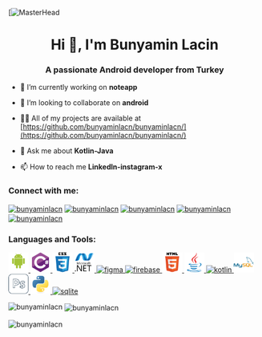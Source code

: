 [![MasterHead](https://www.google.com/url?sa=i&url=https%3A%2F%2Fwww.tabkoleji.k12.tr%2Fyazilim-muhendisligi-nedir-nasil-olunur-yazilim-muhendisi-ne-kadar-maas-alir%2F&psig=AOvVaw3aVYjbxkU7ujrA7N0f7iS0&ust=1714413732765000&source=images&cd=vfe&opi=89978449&ved=0CBIQjRxqFwoTCNiJ2v--5YUDFQAAAAAdAAAAABAJ)
<h1 align="center">Hi 👋, I'm Bunyamin Lacin</h1>
<h3 align="center">A passionate Android developer from Turkey</h3>

- 🔭 I’m currently working on **noteapp**

- 👯 I’m looking to collaborate on **android**

- 👨‍💻 All of my projects are available at [https://github.com/bunyaminlacn/bunyaminlacn/](https://github.com/bunyaminlacn/bunyaminlacn/)

- 💬 Ask me about **Kotlin-Java**

- 📫 How to reach me **Linkedln-instagram-x**

<h3 align="left">Connect with me:</h3>
<p align="left">
<a href="https://twitter.com/bunyaminlacn" target="blank"><img align="center" src="https://raw.githubusercontent.com/rahuldkjain/github-profile-readme-generator/master/src/images/icons/Social/twitter.svg" alt="bunyaminlacn" height="30" width="40" /></a>
<a href="https://linkedin.com/in/bunyaminlacn" target="blank"><img align="center" src="https://raw.githubusercontent.com/rahuldkjain/github-profile-readme-generator/master/src/images/icons/Social/linked-in-alt.svg" alt="bunyaminlacn" height="30" width="40" /></a>
<a href="https://instagram.com/bunyaminlacn" target="blank"><img align="center" src="https://raw.githubusercontent.com/rahuldkjain/github-profile-readme-generator/master/src/images/icons/Social/instagram.svg" alt="bunyaminlacn" height="30" width="40" /></a>
<a href="https://www.youtube.com/c/bunyaminlacn" target="blank"><img align="center" src="https://raw.githubusercontent.com/rahuldkjain/github-profile-readme-generator/master/src/images/icons/Social/youtube.svg" alt="bunyaminlacn" height="30" width="40" /></a>
<a href="https://discord.gg/bunyaminlacn" target="blank"><img align="center" src="https://raw.githubusercontent.com/rahuldkjain/github-profile-readme-generator/master/src/images/icons/Social/discord.svg" alt="bunyaminlacn" height="30" width="40" /></a>
</p>

<h3 align="left">Languages and Tools:</h3>
<p align="left"> <a href="https://developer.android.com" target="_blank" rel="noreferrer"> <img src="https://raw.githubusercontent.com/devicons/devicon/master/icons/android/android-original-wordmark.svg" alt="android" width="40" height="40"/> </a> <a href="https://www.w3schools.com/cs/" target="_blank" rel="noreferrer"> <img src="https://raw.githubusercontent.com/devicons/devicon/master/icons/csharp/csharp-original.svg" alt="csharp" width="40" height="40"/> </a> <a href="https://www.w3schools.com/css/" target="_blank" rel="noreferrer"> <img src="https://raw.githubusercontent.com/devicons/devicon/master/icons/css3/css3-original-wordmark.svg" alt="css3" width="40" height="40"/> </a> <a href="https://dotnet.microsoft.com/" target="_blank" rel="noreferrer"> <img src="https://raw.githubusercontent.com/devicons/devicon/master/icons/dot-net/dot-net-original-wordmark.svg" alt="dotnet" width="40" height="40"/> </a> <a href="https://www.figma.com/" target="_blank" rel="noreferrer"> <img src="https://www.vectorlogo.zone/logos/figma/figma-icon.svg" alt="figma" width="40" height="40"/> </a> <a href="https://firebase.google.com/" target="_blank" rel="noreferrer"> <img src="https://www.vectorlogo.zone/logos/firebase/firebase-icon.svg" alt="firebase" width="40" height="40"/> </a> <a href="https://www.w3.org/html/" target="_blank" rel="noreferrer"> <img src="https://raw.githubusercontent.com/devicons/devicon/master/icons/html5/html5-original-wordmark.svg" alt="html5" width="40" height="40"/> </a> <a href="https://www.java.com" target="_blank" rel="noreferrer"> <img src="https://raw.githubusercontent.com/devicons/devicon/master/icons/java/java-original.svg" alt="java" width="40" height="40"/> </a> <a href="https://kotlinlang.org" target="_blank" rel="noreferrer"> <img src="https://www.vectorlogo.zone/logos/kotlinlang/kotlinlang-icon.svg" alt="kotlin" width="40" height="40"/> </a> <a href="https://www.mysql.com/" target="_blank" rel="noreferrer"> <img src="https://raw.githubusercontent.com/devicons/devicon/master/icons/mysql/mysql-original-wordmark.svg" alt="mysql" width="40" height="40"/> </a> <a href="https://www.photoshop.com/en" target="_blank" rel="noreferrer"> <img src="https://raw.githubusercontent.com/devicons/devicon/master/icons/photoshop/photoshop-line.svg" alt="photoshop" width="40" height="40"/> </a> <a href="https://www.python.org" target="_blank" rel="noreferrer"> <img src="https://raw.githubusercontent.com/devicons/devicon/master/icons/python/python-original.svg" alt="python" width="40" height="40"/> </a> <a href="https://www.sqlite.org/" target="_blank" rel="noreferrer"> <img src="https://www.vectorlogo.zone/logos/sqlite/sqlite-icon.svg" alt="sqlite" width="40" height="40"/> </a> </p>

<p><img align="left" src="https://github-readme-stats.vercel.app/api/top-langs?username=bunyaminlacn&show_icons=true&locale=en&layout=compact" alt="bunyaminlacn" /></p>

<p>&nbsp;<img align="center" src="https://github-readme-stats.vercel.app/api?username=bunyaminlacn&show_icons=true&locale=en" alt="bunyaminlacn" /></p>

<p><img align="center" src="https://github-readme-streak-stats.herokuapp.com/?user=bunyaminlacn&" alt="bunyaminlacn" /></p>


